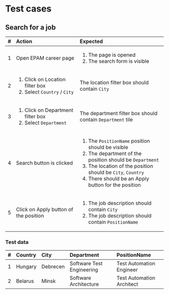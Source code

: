 # Test cases

## Search for a job

|    # | Action                                                                           | Expected                                                                                                                                                                                                                                                |
| ---: | :------------------------------------------------------------------------------- | :------------------------------------------------------------------------------------------------------------------------------------------------------------------------------------------------------------------------------------------------------ |
|    1 | Open EPAM career page                                                            | <ol><li>The page is opened</li><li>The search form is visible</li></ol>                                                                                                                                                                                 |
|    2 | <ol><li>Click on Location filter box</li><li>Select `Country` / `City`</li></ol> | The location filter box should contain `City`                                                                                                                                                                                                           |
|    3 | <ol><li>Click on Department filter box</li><li>Select `Department`</li></ol>     | The department filter box should contain `Department` tile                                                                                                                                                                                              |
|    4 | Search button is clicked                                                         | <ol><li>The `PositionName` position should be visible</li><li>The department of the position should be `Department`</li><li>The location of the position should be `City`, `Country`</li><li>There should be an Apply button for the position</li></ol> |
|    5 | Click on Apply button of the position                                            | <ol><li>The job description should contain `City`</li><li>The job description should contain `PositionName`</li></ol>                                                                                                                                   |

### Test data

|    # | Country | City     | Department                | PositionName              |
| ---: | :------ | :------- | :------------------------ | :------------------------ |
|    1 | Hungary | Debrecen | Software Test Engineering | Test Automation Engineer  |
|    2 | Belarus | Minsk    | Software Architecture     | Test Automation Architect |